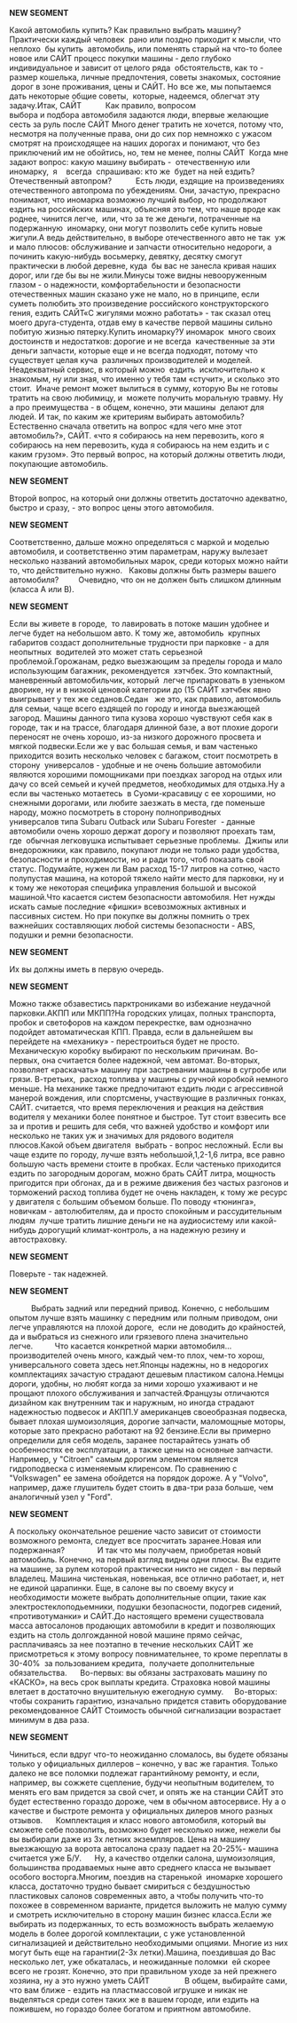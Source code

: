 **NEW SEGMENT**

﻿Какой автомобиль купить? Как правильно выбрать машину?            Практически каждый человек  рано или поздно приходит к мысли, что неплохо  бы купить  автомобиль, или поменять старый на что-то более новое или САЙТ процесс покупки машины - дело глубоко индивидуальное и зависит от целого ряда  обстоятельств, как то - размер кошелька, личные предпочтения, советы знакомых, состояние  дорог в зоне проживания, цены и САЙТ. Но все же, мы попытаемся дать некоторые общие советы,  которые, надеемся, облегчат эту задачу.Итак, САЙТ           Как правило, вопросом выбора и подбора автомобиля задаются люди, впервые желающие сесть за руль после САЙТ Много денег тратить не хочется, потому что, несмотря на полученные права, они до сих пор немножко с ужасом смотрят на происходящее на наших дорогах и понимают, что без приключений им не обойтись, но, тем не менее, полны САЙТ  Когда мне задают вопрос: какую машину выбирать -  отечественную или иномарку,  я    всегда  спрашиваю: кто же  будет на ней ездить?Отечественный автопром?           Есть люди, ездящие на произведениях отечественного автопрома по убеждениям. Они, зачастую, прекрасно понимают, что иномарка возможно лучший выбор, но продолжают ездить на российских машинах, объясняя это тем, что наше вроде как роднее, чинится легче,  или, что за те же деньги, потраченные на подержанную  иномарку, они могут позволить себе купить новые жигули.А ведь действительно, в выборе отечественного авто не так  уж и мало плюсов: обслуживание и запчасти относительно недороги, а починить какую-нибудь восьмерку, девятку, десятку смогут практически в любой деревне, куда  бы вас не занесла кривая наших дорог, или где бы вы не жили.Минусы тоже видны невооруженным глазом - о надежности, комфортабельности и безопасности отечественных машин сказано уже не мало, но в принципе, если суметь полюбить это произведение российского конструкторского гения, ездить САЙТ«С жигулями можно работать» - так сказал отец моего друга-студента, отдав ему в качестве первой машины сильно побитую жизнью пятерку.Купить иномарку?У иномарок  много своих достоинств и недостатков: дорогие и не всегда  качественные за эти  деньги запчасти, которые еще и не всегда подходят, потому что существует целая куча  различных производителей и моделей. Неадекватный сервис, в который можно  ездить  исключительно к  знакомым, ну или зная, что именно у тебя там «стучит», и сколько это стоит.   Иначе ремонт может вылиться в сумму, которую Вы не готовы тратить на свою любимицу, и  можете получить моральную травму. Ну а про преимущества - в общем, конечно, эти машины  делают для людей. И так, по каким же критериям выбирать автомобиль?Естественно сначала ответить на вопрос «для чего мне этот автомобиль?», САЙТ.  «что я собираюсь на нем перевозить, кого я собираюсь на нем перевозить, куда я собираюсь на нем ездить и с каким грузом».  Это первый вопрос, на который должны ответить люди, покупающие автомобиль. 

**NEW SEGMENT**

Второй вопрос, на который они должны ответить достаточно адекватно, быстро и сразу, - это вопрос цены этого автомобиля. 

**NEW SEGMENT**

Соответственно, дальше можно определяться с маркой и моделью автомобиля, и соответственно этим параметрам, наружу вылезает  несколько названий автомобильных марок, среди которых можно найти то, что действительно нужно.   Каковы должны быть размеры вашего автомобиля?         Очевидно, что он не должен быть слишком длинным (класса А или В). 

**NEW SEGMENT**

 Если вы живете в городе,  то лавировать в потоке машин удобнее и легче будет на небольшом авто.  К тому же, автомобиль  крупных габаритов создаст дополнительные трудности при парковке - а для неопытных  водителей это может стать серьезной проблемой.Горожанам, редко выезжающим за пределы города и мало использующим багажник, рекомендуется  хэтчбек. Это компактный, маневренный автомобильчик, который  легче припарковать в узеньком дворике, ну и в низкой ценовой категории до (15 САЙТ хэтчбек явно выигрывает у тех же седанов.Седан   же это, как правило, автомобиль для семьи, чаще всего ездящей по городу и иногда выезжающей загород. Машины данного типа кузова хорошо чувствуют себя как в городе, так и на трассе, благодаря длинной базе, а вот плохие дороги переносят не очень хорошо, из-за низкого дорожного просвета и мягкой подвески.Если же у вас большая семья, и вам частенько приходится возить несколько человек с багажом, стоит посмотреть в сторону  универсалов - удобные и не очень большие автомобили являются хорошими помощниками при поездках загород на отдых или дачу со всей семьей и кучей предметов, необходимых для отдыха.Ну а если вы частенько мотаетесь  в Суоми-красавицу с ее хорошими, но снежными дорогами, или любите заезжать в места, где поменьше народу, можно посмотреть в сторону полноприводных универсалов типа Subaru Outback или Subaru Forester  - данные автомобили очень хорошо держат дорогу и позволяют проехать там, где  обычная легковушка испытывает серьезные проблемы.  Джипы или внедорожники, как правило, покупают люди не только ради удобства, безопасности и проходимости, но и ради того, чтоб показать свой статус.  Подумайте, нужен ли Вам расход 15-17 литров на сотню, часто полупустая машина, на которой тяжело найти место для парковки, ну и к тому же некоторая специфика управления большой и высокой машиной.Что касается систем безопасности автомобиля.  Нет нужды искать самые последние «фишки» всевозможных активных и пассивных систем.  Но при покупке вы должны помнить о трех важнейших составляющих любой системы безопасности - ABS, подушки и ремни безопасности. 

**NEW SEGMENT**

 Их вы должны иметь в первую очередь. 

**NEW SEGMENT**

 Можно также обзавестись парктрониками во избежание неудачной парковки.АКПП или МКПП?На городских улицах, полных транспорта, пробок и светофоров на каждом перекрестке, вам однозначно подойдет автоматическая КПП.  Правда, если в дальнейшем вы перейдете на «механику» - перестроиться будет не просто. Механическую коробку выбирают по нескольким причинам. Во-первых, она считается более надежной, чем автомат.  Во-вторых, позволяет «раскачать» машину при застревании машины в сугробе или грязи.  В-третьих,  расход топлива у машины с ручной коробкой немного меньше. На механике также предпочитают ездить люди с агрессивной манерой вождения, или спортсмены, участвующие в различных гонках, САЙТ. считается, что время переключения и реакция на действия водителя у механики более понятное и быстрое. Тут стоит взвесить все за и против и решить для себя, что важней удобство и комфорт или несколько не таких уж и значимых для рядового водителя плюсов.Какой объем двигателя  выбрать - вопрос несложный.  Если вы чаще ездите по городу, лучше взять небольшой,1,2-1,6 литра, все равно большую часть времени стоите в пробках.  Если частенько приходится ездить по загородным дорогам, можно брать САЙТ литра, мощность пригодится при обгонах, да и в режиме движения без частых разгонов и торможений расход топлива будет не очень накладен, к тому же ресурс у двигателя с большим объемом больше. По поводу «тюнинга», новичкам - автолюбителям, да и просто спокойным и рассудительным людям  лучше тратить лишние деньги не на аудиосистему или какой-нибудь дорогущий климат-контроль, а на надежную резину и автостраховку. 

**NEW SEGMENT**

 Поверьте - так надежней. 

**NEW SEGMENT**

          Выбрать задний или передний привод. Конечно, с небольшим опытом лучше взять машинку с передним или полным приводом, они легче управляются на плохой дороге,  если не доводить до крайностей, да и выбраться из снежного или грязевого плена значительно легче.          Что касается конкретной марки автомобиля…производителей очень много, каждый чем-то плох, чем-то хорош, универсального совета здесь нет.Японцы надежны, но в недорогих комплектациях зачастую страдают дешевым пластиком салона.Немцы дороги, удобны, но любят когда за ними хорошо ухаживают и не прощают плохого обслуживания и запчастей.Французы отличаются  дизайном как внутренним так и наружным, но иногда страдают надежностью подвесок и АКПП.У американцев своеобразная подвеска, бывает плохая шумоизоляция, дорогие запчасти, маломощные моторы, которые зато прекрасно работают на 92 бензине.Если вы примерно определили для себя модель, заранее постарайтесь узнать об особенностях ее эксплуатации, а также цены на основные запчасти. Например, у "Citroen" самым дорогим элементом является гидроподвеска с изменяемым клиренсом. По сравнению с "Volkswagen" ее замена обойдется на порядок дороже. А у "Volvo", например, даже глушитель будет стоить в два-три раза больше, чем аналогичный узел у "Ford". 

**NEW SEGMENT**

 А поскольку окончательное решение часто зависит от стоимости возможного ремонта, следует все просчитать заранее.Новая или подержанная?               И так что мы получаем, приобретая новый автомобиль. Конечно, на первый взгляд видны одни плюсы.  Вы ездите на машине, за рулем которой практически никто не сидел - вы первый владелец. Машина чистенькая, новенькая, все отлично работает, и, нет не единой царапинки.  Еще, в салоне вы по своему вкусу и необходимости можете выбрать дополнительные опции, такие как электростеклоподьемники, подушки безопасности, подогрев сидений, «противотуманки» и САЙТ.До настоящего времени существовала масса автосалонов продающих автомобили в кредит и позволяющих ездить на столь долгожданной новой машине прямо сейчас, расплачиваясь за нее поэтапно в течение нескольких САЙТ же присмотреться к этому вопросу повнимательнее, то кроме переплаты в 30-40%  за пользованием кредита,  получаете дополнительные обязательства.      Во-первых: вы обязаны застраховать машину по «КАСКО», на весь срок выплаты кредита.  Страховка новой машины влетает в достаточно внушительную ежегодную сумму.     Во-вторых: чтобы сохранить гарантию, изначально придется ставить оборудование рекомендованное САЙТ Стоимость обычной сигнализации возрастает минимум в два раза. 

**NEW SEGMENT**

 Чиниться, если вдруг что-то неожиданно сломалось, вы будете обязаны только у официальных диллеров – конечно, у вас же гарантия. Только далеко не все поломки подлежат гарантийному ремонту, и если, например, вы сожжете сцепление, будучи неопытным водителем, то менять его вам придется за свой счет, и опять же на станции САЙТ это будет естественно гораздо дороже, чем в обычном автосервисе. Ну а о качестве и быстроте ремонта у официальных дилеров много разных отзывов.      Комплектация и класс нового автомобиля, который вы сможете себе позволить, возможно будет несколько ниже, нежели бы вы выбирали даже из 3х летних экземпляров.  Цена на машину выезжающую за ворота автосалона сразу падает на 20-25%- машина считается уже Б/У.      Ну, а качество отделки салона, шумоизоляция, большинства продаваемых ныне авто среднего класса не вызывает особого восторга.Многим, поездив на старенькой  иномарке хорошего класса, достаточно трудно бывает смириться с бездушностью пластиковых салонов современных авто, а чтобы получить что-то похожее в современном варианте, придется выложить не малую сумму и смотреть исключительно в сторону машин бизнес класса.Если же выбирать из подержанных, то есть возможность выбрать желаемую модель в более дорогой комплектации, с уже установленной сигнализацией и действительно необходимыми опциями. Многие из них могут быть еще на гарантии(2-3х летки).Машина, поездившая до Вас несколько лет, уже обкаталась, и неожиданные поломки  ей скорее всего не грозят.  Конечно, это при правильном уходе за ней прежнего хозяина, ну а это нужно уметь САЙТ                В общем, выбирайте сами, что вам ближе - ездить на пластмассовой игрушке и никак не выделяться среди сотен таких же в вашем городе, или ездить на пожившем, но гораздо более богатом и приятном автомобиле. 

